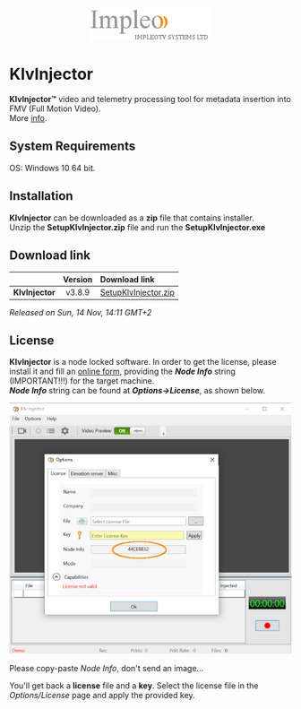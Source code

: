 
<div align="center">
  <a >
    <img src="images/impleo_logo.png" alt="Logo" >
  </a>
</div>

# KlvInjector

**KlvInjector™** video and telemetry processing tool for metadata insertion into FMV (Full Motion Video).  
More [info](https://impleotv.com/products/applications/klvinjector).

## System Requirements

OS: Windows 10 64 bit.

## Installation

**KlvInjector** can be downloaded as a **zip** file that contains installer.  
Unzip the **SetupKlvInjector.zip** file and run the **SetupKlvInjector.exe**  

## Download link

|          | Version             | Download link                                                           | 
|:---------|:-------------------:|:------------------------------------------------------------------------|
| **KlvInjector** |  v3.8.9 | [SetupKlvInjector.zip](https://github.com/impleotv/klvinjector-release/releases/latest/download/SetupKlvInjector.zip) | 


*Released on Sun, 14 Nov, 14:11 GMT+2*

## License

**KlvInjector** is a node locked software. In order to get the license, please install it and fill an [online form](https://docs.google.com/forms/d/e/1FAIpQLSd_XW6bDsFce1G1cpds4gMQNlwNax0CvkWzcMbscxZ5rLaIbA/viewform), providing the ***Node Info*** string (IMPORTANT!!!) for the target machine.  
***Node Info*** string can be found at ***Options->License***, as shown below.

![NodeInfo string](images/license.png)

Please copy-paste *Node Info*, don't send an image...

You'll get back a **license** file and a **key**.
Select the license file in the *Options/License* page and apply the provided key.
